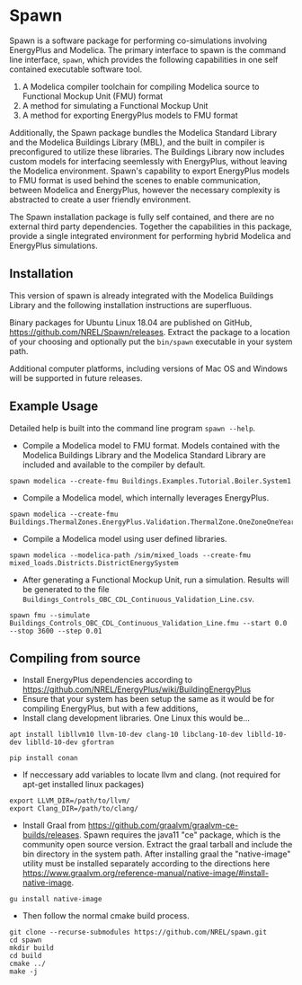 # Spawn 
Spawn is a software package for performing co-simulations involving EnergyPlus and Modelica.
The primary interface to spawn is the command line interface, `spawn`,
which provides the following capabilities in one self contained executable software tool.

1. A Modelica compiler toolchain for compiling Modelica source to Functional Mockup Unit (FMU) format
2. A method for simulating a Functional Mockup Unit
3. A method for exporting EnergyPlus models to FMU format

Additionally, the Spawn package bundles the Modelica Standard Library and the Modelica Buildings Library (MBL),
and the built in compiler is preconfigured to utilize these libraries. The Buildings Library now includes 
custom models for interfacing seemlessly with EnergyPlus, without leaving the Modelica environment.
Spawn's capability to export EnergyPlus models to FMU format is used behind the scenes to enable communication,
between Modelica and EnergyPlus, however the necessary complexity is abstracted to create a user friendly environment.

The Spawn installation package is fully self contained, and there are no external third party dependencies.
Together the capabilities in this package, provide a single integrated environment for performing hybrid Modelica 
and EnergyPlus simulations.

## Installation
This version of spawn is already integrated with the Modelica Buildings Library and the following installation 
instructions are superfluous. 

Binary packages for Ubuntu Linux 18.04 are published on GitHub, https://github.com/NREL/Spawn/releases.
Extract the package to a location of your choosing and optionally put the `bin/spawn` executable in your system path.

Additional computer platforms, including versions of Mac OS and Windows will be supported in future releases.

## Example Usage
Detailed help is built into the command line program `spawn --help`.

* Compile a Modelica model to FMU format. Models contained with the Modelica Buildings Library and
the Modelica Standard Library are included and available to the compiler by default.

```shell
spawn modelica --create-fmu Buildings.Examples.Tutorial.Boiler.System1

```
* Compile a Modelica model, which internally leverages EnergyPlus.

```shell
spawn modelica --create-fmu Buildings.ThermalZones.EnergyPlus.Validation.ThermalZone.OneZoneOneYear

```
* Compile a Modelica model using user defined libraries.

```shell
spawn modelica --modelica-path /sim/mixed_loads --create-fmu mixed_loads.Districts.DistrictEnergySystem

```
* After generating a Functional Mockup Unit, run a simulation. Results will be generated to the file `Buildings_Controls_OBC_CDL_Continuous_Validation_Line.csv`.
```shell
spawn fmu --simulate Buildings_Controls_OBC_CDL_Continuous_Validation_Line.fmu --start 0.0 --stop 3600 --step 0.01

```

## Compiling from source
* Install EnergyPlus dependencies according to https://github.com/NREL/EnergyPlus/wiki/BuildingEnergyPlus
* Ensure that your system has been setup the same as it would be for compiling EnergyPlus, but with a few additions,
* Install clang development libraries. One Linux this would be...

```shell
apt install libllvm10 llvm-10-dev clang-10 libclang-10-dev liblld-10-dev liblld-10-dev gfortran
```

```shell
pip install conan
```

* If neccessary add variables to locate llvm and clang. (not required for apt-get installed linux packages)

```shell
export LLVM_DIR=/path/to/llvm/
export Clang_DIR=/path/to/clang/
```

* Install Graal from https://github.com/graalvm/graalvm-ce-builds/releases. Spawn requires the java11 "ce" package, which is the community open source version.
Extract the graal tarball and include the bin directory in the system path. After installing graal the "native-image" utility must be installed separately according to the directions here https://www.graalvm.org/reference-manual/native-image/#install-native-image.

```shell
gu install native-image
```

* Then follow the normal cmake build process.

```shell
git clone --recurse-submodules https://github.com/NREL/spawn.git
cd spawn
mkdir build
cd build
cmake ../
make -j
```

